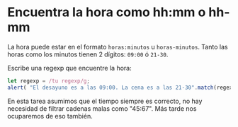# Encuentra la hora como hh:mm o hh-mm

La hora puede estar en el formato `horas:minutos` u `horas-minutos`. Tanto las horas como los minutos tienen 2 dígitos: `09:00` ó `21-30`.

Escribe una regexp que encuentre la hora:

```js
let regexp = /tu regexp/g;
alert( "El desayuno es a las 09:00. La cena es a las 21-30".match(regexp) ); // 09:00, 21-30
```

En esta tarea asumimos que el tiempo siempre es correcto, no hay necesidad de filtrar cadenas malas como "45:67". Más tarde nos ocuparemos de eso también.
